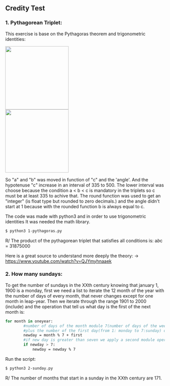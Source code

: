 ## Credity Test

### 1. Pythagorean Triplet:
This exercise is base on the Pythagoras theorem and trigonometric identities:
<div class="begin-examples"></div>
 <div class="row">
  <div class="column" markdown="1">
    <img width="200" src="https://i.imgur.com/4hoInkK.png">
  </div>
  <div class="column" markdown="1">
    <img width="200" src="https://study.com/cimages/multimages/16/926405-ids4246826883428030385.png">
  </div>
</div> 
<div class="end-examples"></div>

So "a" and "b" was moved in function of "c" and the 'angle'.
And the hypotenuse "c" increase in an interval of 335 to 500. The lower interval was choose because
the condition a < b < c is mandatory in the triplets so c must be at least 335 to achive that.
The round function was used to get an "integer" (is float type but rounded to zero decimals.)
and the angle didn't start at 1 because with the rounded function b is always equal to c.

The code was made with python3 and in order to use trigonometric identities It was needed the math library.

```sh
$ python3 1-pythagoras.py
```

R/ The product of the pythagorean triplet that satisfies all conditions is: 
    a*b*c = 31875000


Here is a great source to understand more deeply the theory: 
-> https://www.youtube.com/watch?v=QJYmyhnaaek


### 2. How many sundays:

To get the number of sundays in the XXth century knowing that january 1, 1900 is a monday, first we need a list to iterate the 12 month of the year with the number of days of every month, that never changes except for one month in leap-year. 
Then we iterate through the range 1901 to 2000 (include) and the operation that tell us what day is the first of the next month is:
```sh
for month in oneyear: 
        #number of days of the month module 7(number of days of the week)
        #plus the number of the first day(from 1: monday to 7:sunday) of the last month
        newday = month % 7 + first
        #if new day is greater than seven we apply a second module operation to get the number of the week
        if newday > 7:
            newday = newday % 7
````

Run the script:
```sh
$ python3 2-sunday.py
```

R/ The number of months that start in a sunday in the XXth century are 171.
